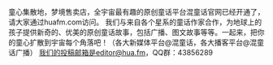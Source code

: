 童心集散地，梦境售卖店，全宇宙最有趣的原创童话平台混童话官网已经开通了，请大家通过huafm.com访问。
我们与来自各个星系的童话作家合作，为地球上的孩子提供新奇的、优美的原创童话故事，包括广播、图文故事等等。一起来，把你的童心扩散到宇宙每个角落吧！（各大新媒体平台@混童话，各大播客平台@混童话广播）
我们的投稿邮箱是editor@hua.fm，QQ群：43856289
